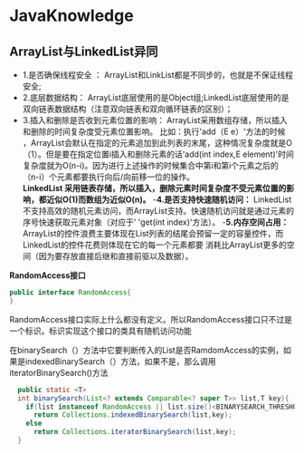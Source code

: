 # JavaKnowledge


## ArrayList与LinkedList异同

-  1.是否确保线程安全 ： ArrayList和LinkList都是不同步的，也就是不保证线程安全;
-  2.底层数据结构：  ArrayList底层使用的是Object组;LinkedList底层使用的是双向链表数据结构（注意双向链表和双向循环链表的区别）；
-  3.插入和删除是否收到元素位置的影响：  ArrayList采用数组存储，所以插入和删除的时间复杂度受元素位置影响。  比如：执行'add（E e）'方法的时候
，ArrayList会默认在指定的元素追加到此列表的末尾，这种情况复杂度就是O（1）。但是要在指定位置i插入和删除元素的话'add(int index,E element)'时间
复杂度就为O(n-i)。因为进行上述操作的时候集合中第i和第i个元素之后的（n-i）个元素都要执行向后/向前移一位的操作。<br>
**LinkedList 采用链表存储，所以插入，删除元素时间复杂度不受元素位置的影响，都近似O(1)而数组为近似O(n)。**
-**4.是否支持快速随机访问：** LinkedList不支持高效的随机元素访问，而ArrayList支持。快速随机访问就是通过元素的序号快速获取元素对象（对应于’
'get(int index)'方法）。
-**5.内存空间占用：** ArrayList的控件浪费主要体现在List列表的结尾会预留一定的容量控件，而LinkedList的控件花费则体现在它的每一个元素都要
消耗比ArrayList更多的空间（因为要存放直接后继和直接前驱以及数据）。

**RandomAccess接口**
```java
public interface RandomAccess{
}
```
RandomAccess接口实际上什么都没有定义。所以RandomAccess接口只不过是一个标识。标识实现这个接口的类具有随机访问功能

在binarySearch（）方法中它要判断传入的List是否RamdomAccess的实例，如果是indexedBinarySearch（）方法，如果不是，那么调用
iteratorBinarySearch()方法
```java
  public static <T>
  int binarySearch(List<? extends Comparable<? super T>> list,T key){
    if(list instanceof RandomAccess || list.size()<BINARYSEARCH_THRESHOLD)
      return Collections.indexedBinarySearch(list,key);
    else
      return Collections.iteratorBinarySearch(list,key);
  }
  
```

